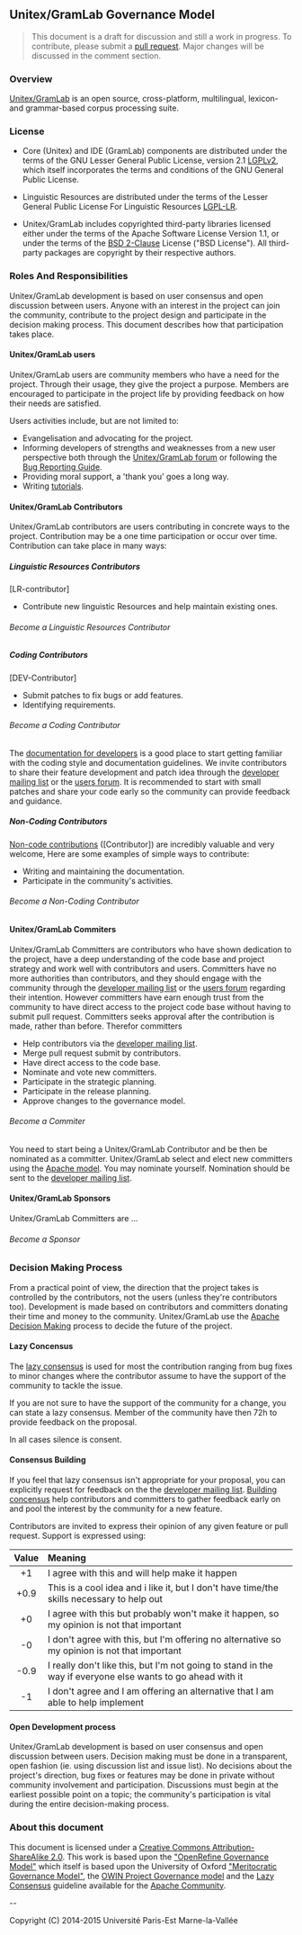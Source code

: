 ## Unitex/GramLab Governance Model

> This document is a draft for discussion and still a work in progress. To contribute, please submit a [pull request](https://github.com/UnitexGramLab/governance/pulls). Major changes will be discussed in the comment section.

### Overview

[Unitex/GramLab][unitex] is an open source, cross-platform, multilingual, lexicon- and grammar-based corpus processing suite.

### License

* Core (Unitex) and IDE (GramLab) components are distributed under the terms of the GNU Lesser General Public License, version 2.1 [LGPLv2][LGPLv2], which itself incorporates the terms and conditions of the GNU General Public License.

* Linguistic Resources are distributed under the terms of the Lesser General Public License For Linguistic Resources [LGPL-LR][LGPL-LR].

* Unitex/GramLab includes copyrighted third-party libraries licensed either under the terms of the Apache Software License Version 1.1, or  under the terms of the [BSD 2-Clause][BSD-2-Clause] License ("BSD License"). All  third-party packages are copyright by their respective authors.

### Roles And Responsibilities

Unitex/GramLab development is based on user consensus and open discussion between users. Anyone with an interest in the project can join the community, contribute to the project design and participate in the decision making process. This document describes how that participation takes place.

#### Unitex/GramLab users

Unitex/GramLab users are community members who have a need for the project. Through their usage, they give the project a purpose. Members are encouraged to participate in the project life by providing feedback on how their needs are satisfied.

Users activities include, but are not limited to:

* Evangelisation and advocating for the project.
* Informing developers of strengths and weaknesses from a new user perspective both through the [Unitex/GramLab forum][forum] or following the [Bug Reporting Guide][bugs].
* Providing moral support, a 'thank you' goes a long way.
* Writing [tutorials][tutorials].

#### Unitex/GramLab Contributors

Unitex/GramLab contributors are users contributing in concrete ways to the project. Contribution may be a one time participation or occur over time. Contribution can take place in many ways:

##### Linguistic Resources Contributors
[LR-contributor]

* Contribute new linguistic Resources and help maintain existing ones.

###### Become a Linguistic Resources Contributor

##### Coding Contributors
[DEV-Contributor]

* Submit patches to fix bugs or add features.
* Identifying requirements.

###### Become a Coding Contributor

The [documentation for developers](https://github.com//UnitexGramLab/unitex-doc-devel) is a good place to start getting familiar with the coding style and documentation guidelines. We invite contributors to share their feature development and patch idea through the [developer mailing list][devel] or the [users forum][forum]. It is recommended to start with small patches and share your code early so the community can provide feedback and guidance.

##### Non-Coding Contributors

[Non-code contributions](https://modelviewculture.com/pieces/non-coding-contributors-in-open-source) ([Contributor]) are incredibly valuable and very welcome,  Here are some examples of simple ways to contribute:

* Writing and maintaining the documentation.
* Participate in the community's activities.

###### Become a Non-Coding Contributor

#### Unitex/GramLab Commiters

Unitex/GramLab Committers are contributors who have shown dedication to the project, have a deep understanding of the code base and project strategy and work well with contributors and users. Committers have no more authorities than contributors, and they should engage with the community through the [developer mailing list][devel] or the [users forum][forum] regarding their intention. However committers have earn enough trust from the community to have direct access to the project code base without having to submit pull request. Committers seeks approval after the contribution is made, rather than before. Therefor committers

* Help contributors via the [developer mailing list][devel].
* Merge pull request submit by contributors.
* Have direct access to the code base.
* Nominate and vote new committers.
* Participate in the strategic planning.
* Participate in the release planning.
* Approve changes to the governance model.

###### Become a Commiter

You need to start being a Unitex/GramLab Contributor and be then be nominated as a committer. Unitex/GramLab select and elect new committers using the [Apache model][newcommitter]. You may nominate yourself. Nomination should be sent to the [developer mailing list][devel].

#### Unitex/GramLab Sponsors

Unitex/GramLab Committers are ...

###### Become a Sponsor

###  Decision Making Process 

From a practical point of view, the direction that the project takes is controlled by the contributors, not the users (unless they're contributors too). Development is made based on contributors and committers donating their time and money to the community. Unitex/GramLab use the [Apache Decision Making][makedecision] process to decide the future of the project.

#### Lazy Concensus

The [lazy consensus](http://community.apache.org/committers/lazyConsensus.html) is used for most the contribution ranging from bug fixes to minor changes where the contributor assume to have the support of the community to tackle the issue.

If you are not sure to have the support of the community for a change, you can state a lazy consensus. Member of the community have then 72h to provide feedback on the proposal. 

In all cases silence is consent.

#### Consensus Building

If you feel that lazy consensus isn't appropriate for your proposal, you can explicitly request for feedback on the the [developer mailing list][devel]. [Building concensus](http://community.apache.org/committers/consensusBuilding.html) help contributors and committers to gather feedback early on and pool the interest by the community for a new feature.

Contributors are invited to express their opinion of any given feature or pull request. Support is expressed using:

| Value | Meaning                                                                                                    |
| :---: |:---------------------------------------------------------------------------------------------------------- |
| +1    | I agree with this and will help make it happen                                                             |
| +0.9  | This is a cool idea and i like it, but I don't have time/the skills necessary to help out                  |
| +0    | I agree with this but probably won't make it happen, so my opinion is not that important                   |
| -0    | I don't agree with this, but I'm offering no alternative so my opinion is not that important               |
| -0.9  | I really don't like this, but I'm not going to stand in the way if everyone else wants to go ahead with it |
| -1    | I don't agree and I am offering an alternative that I am able to help implement                            |

#### Open Development process

Unitex/GramLab development is based on user consensus and open discussion between users. Decision making must be done in a transparent, open fashion (ie. using discussion list and issue list). No decisions about the project's direction, bug fixes or features may be done in private without community involvement and participation. Discussions must begin at the earliest possible point on a topic; the community's participation is vital during the entire decision-making process.

### About this document

This document is licensed under a [Creative Commons Attribution-ShareAlike 2.0](http://creativecommons.org/licenses/by-sa/2.0/). This work is based upon the ["OpenRefine Governance Model"](https://github.com/OpenRefine/openrefine.github.com/blob/master/governance.md) which itself is based upon the University of Oxford ["Meritocratic Governance Model"](http://www.oss-watch.ac.uk/resources/meritocraticGovernanceModel), the [OWIN Project Governance model](https://docs.google.com/document/d/1mn3dY6zNyKBU3P_TWoR-RdYpScJDbsXU2TRhwpSAha8) and the [Lazy Consensus](http://community.apache.org/committers/lazyConsensus.html) guideline available for the [Apache Community](http://community.apache.org).

--

Copyright (C) 2014-2015 Université Paris-Est Marne-la-Vallée

[repos]:        https://github.com/UnitexGramLab
[unitex]:       http://unitexgramlab.org
[forum]:        http://forum.unitexgramlab.org
[devel]:        mailto:unitex-devel@univ-mlv.fr
[tutorials]:    https://github.com/UnitexGramLab/unitex-doc-tutorials
[bugs]:         http://www-igm.univ-mlv.fr/~unitex/index.php?page=6
[LGPL-LR]:      http://bit.do/LGPL-LR
[LGPLv2]:       http://opensource.org/licenses/lgpl-2.1
[BSD-2-Clause]: http://opensource.org/licenses/BSD-2-Clause
[newcommitter]: https://community.apache.org/newcommitter.html
[makedecision]: http://community.apache.org/committers/decisionMaking.html
